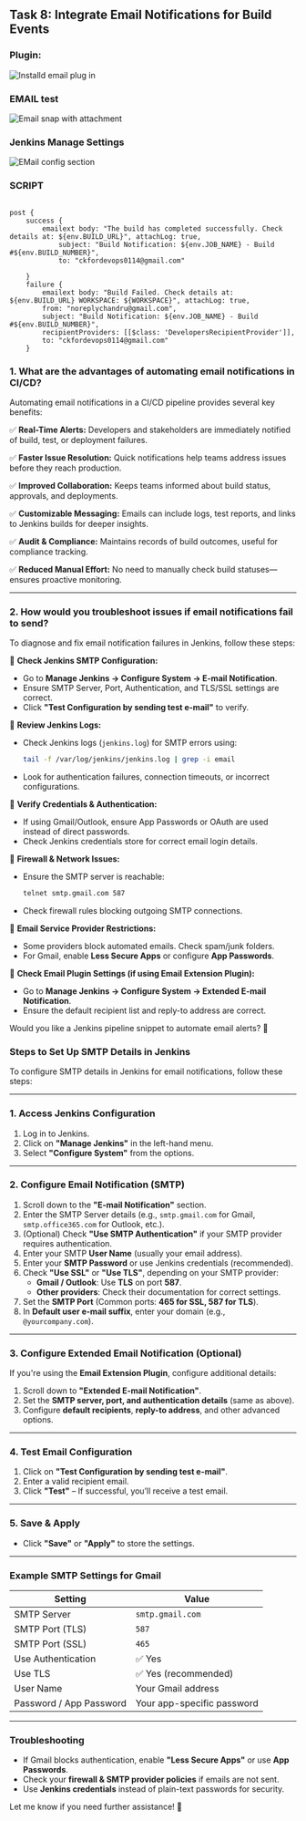 ## Task 8: Integrate Email Notifications for Build Events

### Plugin:

![Installd email plug in](./image1.png)

### EMAIL test

![Email snap with attachment](./image2.png)

### Jenkins Manage Settings

![EMail config section](./image3.png)

### SCRIPT

``` script

post {
    success {
        emailext body: "The build has completed successfully. Check details at: ${env.BUILD_URL}", attachLog: true,
            subject: "Build Notification: ${env.JOB_NAME} - Build #${env.BUILD_NUMBER}",
            to: "ckfordevops0114@gmail.com"

    }
    failure {
        emailext body: "Build Failed. Check details at: ${env.BUILD_URL} WORKSPACE: ${WORKSPACE}", attachLog: true,
        from: "noreplychandru@gmail.com",
        subject: "Build Notification: ${env.JOB_NAME} - Build #${env.BUILD_NUMBER}",
        recipientProviders: [[$class: 'DevelopersRecipientProvider']],
        to: "ckfordevops0114@gmail.com"
    }
```



### **1. What are the advantages of automating email notifications in CI/CD?**  

Automating email notifications in a CI/CD pipeline provides several key benefits:  

✅ **Real-Time Alerts:** Developers and stakeholders are immediately notified of build, test, or deployment failures.  

✅ **Faster Issue Resolution:** Quick notifications help teams address issues before they reach production.  

✅ **Improved Collaboration:** Keeps teams informed about build status, approvals, and deployments.  

✅ **Customizable Messaging:** Emails can include logs, test reports, and links to Jenkins builds for deeper insights.  

✅ **Audit & Compliance:** Maintains records of build outcomes, useful for compliance tracking.  

✅ **Reduced Manual Effort:** No need to manually check build statuses—ensures proactive monitoring.  

---

### **2. How would you troubleshoot issues if email notifications fail to send?**  

To diagnose and fix email notification failures in Jenkins, follow these steps:  

🔹 **Check Jenkins SMTP Configuration:**  
- Go to **Manage Jenkins → Configure System → E-mail Notification**.  
- Ensure SMTP Server, Port, Authentication, and TLS/SSL settings are correct.  
- Click **"Test Configuration by sending test e-mail"** to verify.  

🔹 **Review Jenkins Logs:**  
- Check Jenkins logs (`jenkins.log`) for SMTP errors using:  
  ```sh
  tail -f /var/log/jenkins/jenkins.log | grep -i email
  ```
- Look for authentication failures, connection timeouts, or incorrect configurations.  

🔹 **Verify Credentials & Authentication:**  
- If using Gmail/Outlook, ensure App Passwords or OAuth are used instead of direct passwords.  
- Check Jenkins credentials store for correct email login details.  

🔹 **Firewall & Network Issues:**  
- Ensure the SMTP server is reachable:  
  ```sh
  telnet smtp.gmail.com 587
  ```
- Check firewall rules blocking outgoing SMTP connections.  

🔹 **Email Service Provider Restrictions:**  
- Some providers block automated emails. Check spam/junk folders.  
- For Gmail, enable **Less Secure Apps** or configure **App Passwords**.  

🔹 **Check Email Plugin Settings (if using Email Extension Plugin):**  
- Go to **Manage Jenkins → Configure System → Extended E-mail Notification**.  
- Ensure the default recipient list and reply-to address are correct.  

Would you like a Jenkins pipeline snippet to automate email alerts? 🚀


### **Steps to Set Up SMTP Details in Jenkins**  

To configure SMTP details in Jenkins for email notifications, follow these steps:

---

### **1. Access Jenkins Configuration**
1. Log in to Jenkins.
2. Click on **"Manage Jenkins"** in the left-hand menu.
3. Select **"Configure System"** from the options.

---

### **2. Configure Email Notification (SMTP)**
1. Scroll down to the **"E-mail Notification"** section.
2. Enter the SMTP Server details (e.g., `smtp.gmail.com` for Gmail, `smtp.office365.com` for Outlook, etc.).
3. (Optional) Check **"Use SMTP Authentication"** if your SMTP provider requires authentication.
4. Enter your SMTP **User Name** (usually your email address).
5. Enter your **SMTP Password** or use Jenkins credentials (recommended).
6. Check **"Use SSL"** or **"Use TLS"**, depending on your SMTP provider:
   - **Gmail / Outlook**: Use **TLS** on port **587**.
   - **Other providers**: Check their documentation for correct settings.
7. Set the **SMTP Port** (Common ports: **465 for SSL, 587 for TLS**).
8. In **Default user e-mail suffix**, enter your domain (e.g., `@yourcompany.com`).

---

### **3. Configure Extended Email Notification (Optional)**
If you're using the **Email Extension Plugin**, configure additional details:
1. Scroll down to **"Extended E-mail Notification"**.
2. Set the **SMTP server, port, and authentication details** (same as above).
3. Configure **default recipients**, **reply-to address**, and other advanced options.

---

### **4. Test Email Configuration**
1. Click on **"Test Configuration by sending test e-mail"**.
2. Enter a valid recipient email.
3. Click **"Test"** – If successful, you’ll receive a test email.

---

### **5. Save & Apply**
- Click **"Save"** or **"Apply"** to store the settings.

---

### **Example SMTP Settings for Gmail**
| Setting                | Value                  |
|------------------------|------------------------|
| SMTP Server           | `smtp.gmail.com`       |
| SMTP Port (TLS)       | `587`                  |
| SMTP Port (SSL)       | `465`                  |
| Use Authentication    | ✅ Yes                 |
| Use TLS              | ✅ Yes (recommended)   |
| User Name            | Your Gmail address      |
| Password / App Password | Your app-specific password |

---

### **Troubleshooting**
- If Gmail blocks authentication, enable **"Less Secure Apps"** or use **App Passwords**.
- Check your **firewall & SMTP provider policies** if emails are not sent.
- Use **Jenkins credentials** instead of plain-text passwords for security.

Let me know if you need further assistance! 🚀
